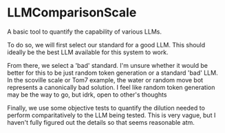 # LLMComparisonScale
 
A basic tool to quantify the capability of various LLMs.

To do so, we will first select our standard for a good LLM. This should ideally be the best LLM available for this system to work.

From there, we select a 'bad' standard. I'm unsure whether it would be better for this to be just random token generation or a standard 'bad' LLM. In the scoville scale or Tom7 example, the water or random move bot represents a canonically bad solution. I feel like random token generation may be the way to go, but idrk, open to other's thoughts

Finally, we use some objective tests to quantify the dilution needed to perform comparitatively to the LLM being tested. This is very vague, but I haven't fully figured out the details so that seems reasonable atm.

